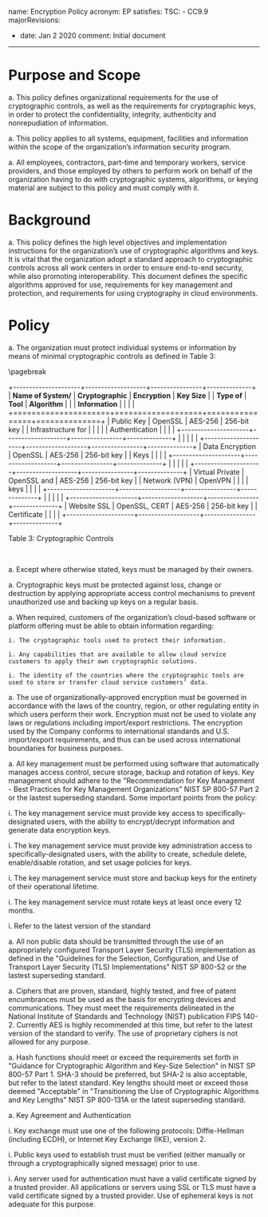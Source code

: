 name: Encryption Policy
acronym: EP
satisfies:
  TSC:
    - CC9.9
majorRevisions:
  - date: Jan 2 2020
    comment: Initial document
---
# Purpose and Scope

a. This policy defines organizational requirements for the use of cryptographic controls, as well as the requirements for cryptographic keys, in order to protect the confidentiality, integrity, authenticity and nonrepudiation of information.

a. This policy applies to all systems, equipment, facilities and information within the scope of the organization’s information security program.

a. All employees, contractors, part-time and temporary workers, service providers, and those employed by others to perform work on behalf of the organization having to do with cryptographic systems, algorithms, or keying material are subject to this policy and must comply with it.

# Background

a. This policy defines the high level objectives and implementation instructions for the organization’s use of cryptographic algorithms and keys. It is vital that the organization adopt a standard approach to cryptographic controls across all work centers in order to ensure end-to-end security, while also promoting interoperability. This document defines the specific algorithms approved for use, requirements for key management and protection, and requirements for using cryptography in cloud environments.

# Policy

a. The organization must protect individual systems or information by means of minimal cryptographic controls as defined in Table 3:

\pagebreak

+---------------------+-------------------+----------------+--------------+
| **Name of System/** | **Cryptographic** | **Encryption** | **Key Size** |
| **Type of**         | **Tool**          | **Algorithm**  |              |
| **Information**     |                   |                |              |
+=====================+===================+================+==============+
| Public Key          |  OpenSSL          | AES-256        | 256-bit key  |
| Infrastructure for  |                   |                |              |
| Authentication      |                   |                |              |
+---------------------+-------------------+----------------+--------------+
|                     |                   |                |              |
+---------------------+-------------------+----------------+--------------+
| Data Encryption     |  OpenSSL          | AES-256        | 256-bit key  |
| Keys                |                   |                |              |
+---------------------+-------------------+----------------+--------------+
|                     |                   |                |              |
+---------------------+-------------------+----------------+--------------+
| Virtual Private     |  OpenSSL and      | AES-256        | 256-bit key  |
| Network (VPN)       |  OpenVPN          |                |              |
| keys                |                   |                |              |
+---------------------+-------------------+----------------+--------------+
|                     |                   |                |              |
+---------------------+-------------------+----------------+--------------+
| Website SSL         |  OpenSSL, CERT    | AES-256        | 256-bit key  |
| Certificate         |                   |                |              |
+---------------------+-------------------+----------------+--------------+

Table 3: Cryptographic Controls

&nbsp;

a. Except where otherwise stated, keys must be managed by their owners.

a. Cryptographic keys must be protected against loss, change or destruction by applying appropriate access control mechanisms to prevent unauthorized use and backing up keys on a regular basis.

a. When required, customers of the organization’s cloud-based software or platform offering must be able to obtain information regarding:

    i. The cryptographic tools used to protect their information.

    i. Any capabilities that are available to allow cloud service customers to apply their own cryptographic solutions.

    i. The identity of the countries where the cryptographic tools are used to store or transfer cloud service customers’ data.

a. The use of organizationally-approved encryption must be governed in accordance with the laws of the country, region, or other regulating entity in which users perform their work. Encryption must not be used to violate any laws or regulations including import/export restrictions. The encryption used by the Company conforms to international standards and U.S. import/export requirements, and thus can be used across international boundaries for business purposes.

a. All key management must be performed using software that automatically manages access control, secure storage, backup and rotation of keys. Key management should adhere to the "Recommendation for Key Management - Best Practices for Key Management Organizations" NIST SP 800-57 Part 2 or the lastest superseding standard.  Some important points from the policy:

  i. The key management service must provide key access to specifically-designated users, with the ability to encrypt/decrypt information and generate data encryption keys.

  i. The key management service must provide key administration access to specifically-designated users, with the ability to create, schedule delete, enable/disable rotation, and set usage policies for keys.

  i. The key management service must store and backup keys for the entirety of their operational lifetime.

  i. The key management service must rotate keys at least once every 12 months.

  i. Refer to the latest version of the standard

a. All non public data should be transmitted through the use of an appropriately configured Transport Layer Security (TLS) implementation as defined in the "Guidelines for the Selection, Configuration, and Use of Transport Layer Security (TLS) Implementations" NIST SP 800-52 or the lastest superseding standard.

a. Ciphers that are proven, standard, highly tested, and free of patent encumbrances must be used as the basis for encrypting devices and communications. They must meet the requirements delineated in the National Institute of Standards and Technology (NIST) publication FIPS 140-2.  Currently AES is highly recommended at this time, but refer to the latest version of the standard to verify.  The use of proprietary ciphers is not allowed for any purpose.

a. Hash functions should meet or exceed the requirements set forth in "Guidance for Cryptographic Algorithm and Key-Size Selection" in NIST SP 800-57 Part 1.  SHA-3 should be preferred, but SHA-2 is also acceptable, but refer to the latest standard. Key lengths should meet or exceed those deemed "Acceptable" in "Transitioning the Use of Cryptographic Algorithms and Key Lengths" NIST SP 800-131A or the latest superseding standard.

a. Key Agreement and Authentication

  i. Key exchange must use one of the following protocols: Diffie-Hellman (including ECDH), or Internet Key Exchange (IKE), version 2.

  i. Public keys used to establish trust must be verified (either manually or through a cryptographically signed message) prior to use.

  i. Any server used for authentication must have a valid certificate signed by a trusted provider. All applications or servers using SSL or TLS must have a valid certificate signed by a trusted provider. Use of ephemeral keys is not adequate for this purpose.
